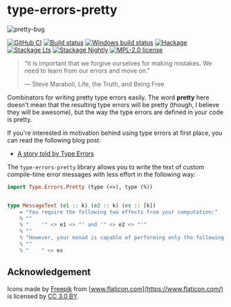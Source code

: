 # type-errors-pretty

![pretty-bug](https://user-images.githubusercontent.com/4276606/61183911-eda86300-a679-11e9-9b8e-34c129469075.png)

[![GitHub CI](https://github.com/chshersh/type-errors-pretty/workflows/CI/badge.svg)](https://github.com/chshersh/type-errors-pretty/actions)
[![Build status](https://api.travis-ci.com/chshersh/type-errors-pretty.svg?logo=travis)](https://travis-ci.com/chshersh/type-errors-pretty)
[![Windows build status](https://ci.appveyor.com/api/projects/status/github/chshersh/type-errors-pretty?branch=master&svg=true)](https://ci.appveyor.com/project/chshersh/type-errors-pretty)
[![Hackage](https://img.shields.io/hackage/v/type-errors-pretty.svg?logo=haskell)](https://hackage.haskell.org/package/type-errors-pretty)
[![Stackage Lts](http://stackage.org/package/type-errors-pretty/badge/lts)](http://stackage.org/lts/package/type-errors-pretty)
[![Stackage Nightly](http://stackage.org/package/type-errors-pretty/badge/nightly)](http://stackage.org/nightly/package/type-errors-pretty)
[![MPL-2.0 license](https://img.shields.io/badge/license-MPL--2.0-blue.svg)](LICENSE)


> "It is important that we forgive ourselves for making mistakes. We need to learn
> from our errors and move on."
>
> ― Steve Maraboli, Life, the Truth, and Being Free

Combinators for writing pretty type errors easily. The word **pretty** here
doesn't mean that the resulting type errors will be pretty (though, I believe
they will be awesome), but the way the type errors are defined in your code is
pretty.

If you're interested in motivation behind using type errors at first place, you
can read the following blog post:

* [A story told by Type Errors](https://kodimensional.dev/type-errors)

The `type-errors-pretty` library allows you to write the text of custom
compile-time error messages with less effort in the following way:

```haskell
import Type.Errors.Pretty (type (<>), type (%))


type MessageText (e1 :: k) (e2 :: k) (es :: [k])
    = "You require the following two effects from your computation:"
    % ""
    % "    '" <> e1 <> "' and '" <> e2 <> "'"
    % ""
    % "However, your monad is capable of performing only the following effects:"
    % ""
    % "    " <> es
```

## Acknowledgement

Icons made by [Freepik](http://www.freepik.com) from [www.flaticon.com](https://www.flaticon.com/) is licensed by [CC 3.0 BY](http://creativecommons.org/licenses/by/3.0/).
